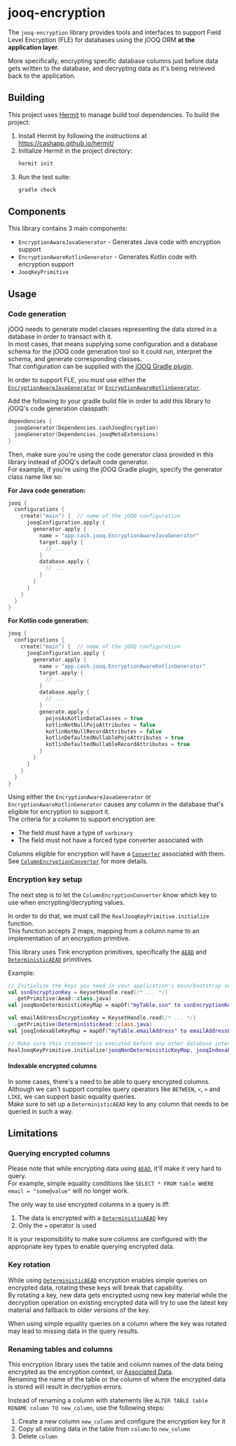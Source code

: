 # jooq-encryption

The `jooq-encryption` library provides tools and interfaces to support Field Level Encryption 
(FLE) for databases using the jOOQ ORM **at the application layer**.

More specifically, encrypting specific database columns just before data gets written to the database,
and decrypting data as it's being retrieved back to the application.

## Building

This project uses [Hermit](https://cashapp.github.io/hermit/) to manage build tool dependencies. To build the project:

1. Install Hermit by following the instructions at https://cashapp.github.io/hermit/
2. Initialize Hermit in the project directory:
   ```bash
   hermit init
   ```
3. Run the test suite:
   ```bash
   gradle check
   ```

## Components

This library contains 3 main components:
 - `EncryptionAwareJavaGenerator` - Generates Java code with encryption support
 - `EncryptionAwareKotlinGenerator` - Generates Kotlin code with encryption support
 - `JooqKeyPrimitive`

## Usage

### Code generation

jOOQ needs to generate model classes representing the data stored in a database in order to transact with it.    
In most cases, that means supplying some configuration and a database schema for the jOOQ code generation tool
so it could run, interpret the schema, and generate corresponding classes.  
That configuration can be supplied with the [jOOQ Gradle plugin](https://www.jooq.org/doc/latest/manual/code-generation/codegen-gradle/).

In order to support FLE, you must use either the [`EncryptionAwareJavaGenerator`](src/main/kotlin/app/cash/jooq/EncryptionAwareJavaGenerator.kt) 
or [`EncryptionAwareKotlinGenerator`](src/main/kotlin/app/cash/jooq/EncryptionAwareKotlinGenerator.kt).

Add the following to your gradle build file in order to add this library to jOOQ's code generation classpath:
```kotlin
dependencies {
  jooqGenerator(Dependencies.cashJooqEncryption)
  jooqGenerator(Dependencies.jooqMetaExtensions)
}
```

Then, make sure you're using the code generator class provided in this library instead of jOOQ's default code generator.  
For example, if you're using the jOOQ Gradle plugin, specify the generator class name like so:

**For Java code generation:**
```kotlin
jooq {
  configurations {
    create("main") {  // name of the jOOQ configuration
      jooqConfiguration.apply {
        generator.apply {
          name = "app.cash.jooq.EncryptionAwareJavaGenerator"
          target.apply {
            // ...
          }
          database.apply {
            // ...
          }
        }
      }
    }
  }
}
```

**For Kotlin code generation:**
```kotlin
jooq {
  configurations {
    create("main") {  // name of the jOOQ configuration
      jooqConfiguration.apply {
        generator.apply {
          name = "app.cash.jooq.EncryptionAwareKotlinGenerator"
          target.apply {
            // ...
          }
          database.apply {
            // ...
          }
          generate.apply {
            pojosAsKotlinDataClasses = true
            kotlinNotNullPojoAttributes = false
            kotlinNotNullRecordAttributes = false
            kotlinDefaultedNullablePojoAttributes = true
            kotlinDefaultedNullableRecordAttributes = true
          }
        }
      }
    }
  }
}
```

Using either the `EncryptionAwareJavaGenerator` or `EncryptionAwareKotlinGenerator` causes any column in the database that's eligible for encryption to support it.  
The criteria for a column to support encryption are:
 - The field must have a type of `varbinary`
 - The field must not have a forced type converter associated with

Columns eligible for encryption will have a [`Converter`](https://www.jooq.org/javadoc/latest/org.jooq/org/jooq/Converter.html)
associated with them.  
See [`ColumnEncryptionConverter`](src/main/kotlin/app/cash/jooq/ColumnEncryptionConverter.kt) for more details.

### Encryption key setup

The next step is to let the `ColumnEncryptionConverter` know which key to use when encrypting/decrypting values.

In order to do that, we must call the `RealJooqKeyPrimitive.initialize` function.  
This function accepts 2 maps, mapping from a column name to an implementation of an encryption primitive.

This library uses Tink encryption primitives, specifically the [`AEAD`](https://github.com/google/tink/blob/master/docs/PRIMITIVES.md#authenticated-encryption-with-associated-data) 
and [`DeterministicAEAD`](https://github.com/google/tink/blob/master/docs/PRIMITIVES.md#deterministic-authenticated-encryption-with-associated-data) primitives.

Example:
```kotlin
// Initialize the keys you need in your application's main/bootstrap section
val ssnEncryptionKey = KeysetHandle.read(/* ... */)
  .getPrimitive(Aead::class.java)
val jooqNonDeterministicKeyMap = mapOf("myTable.ssn" to ssnEncryptionKey)

val emailAddressEncryptionKey = KeysetHandle.read(/* ... */)
  .getPrimitive(DeterministicAead::class.java)
val jooqIndexableKeyMap = mapOf("myTable.emailAddress" to emailAddressEncryptionKey)

// Make sure this statement is executed before any other database interactions
RealJooqKeyPrimitive.initialize(jooqNonDeterministicKeyMap, jooqIndexableKeyMap)
```

#### Indexable encrypted columns

In some cases, there's a need to be able to query encrypted columns.  
Although we can't support complex query operators like `BETWEEN`, `<`, `>` and `LIKE`, we can support basic equality queries.  
Make sure to set up a `DeterministicAEAD` key to any column that needs to be queried in such a way.

## Limitations

### Querying encrypted columns

Please note that while encrypting data using [`AEAD`](https://github.com/google/tink/blob/master/docs/PRIMITIVES.md#authenticated-encryption-with-associated-data), it'll make it very hard to query.  
For example, simple equality conditions like `SELECT * FROM table WHERE email = "some@value"` will no longer work.

The only way to use encrypted columns in a query is iff:

1. The data is encrypted with a [`DeterministicAEAD`](https://github.com/google/tink/blob/master/docs/PRIMITIVES.md#deterministic-authenticated-encryption-with-associated-data) key
2. Only the `=` operator is used

It is your responsibility to make sure columns are configured with the appropriate key types to enable querying encrypted data.

### Key rotation

While using [`DeterministicAEAD`](https://github.com/google/tink/blob/master/docs/PRIMITIVES.md#deterministic-authenticated-encryption-with-associated-data) encryption enables simple queries on encrypted data,
rotating these keys will break that capability.  
By rotating a key, new data gets encrypted using new key material while the decryption operation on existing encrypted data will try to use the latest key material and fallback to older versions of the key.

When using simple equality queries on a column where the key was rotated may lead to missing data in the query results.

### Renaming tables and columns

This encryption library uses the table and column names of the data being encrypted as the encryption context, 
or [Associated Data](https://github.com/google/tink/blob/master/docs/PRIMITIVES.md#authenticated-encryption-with-associated-data).  
Renaming the name of the table or the column of where the encrypted data is stored will result
in decryption errors.

Instead of renaming a column with statements like `ALTER TABLE table RENAME column TO new_column`,
use the following steps:

1. Create a new column `new_column` and configure the encryption key for it
2. Copy all existing data in the table from `column` to `new_column`
3. Delete `column`
